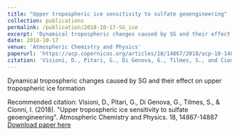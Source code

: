 ```yaml
---
title: "Upper tropospheric ice sensitivity to sulfate geoengineering"
collection: publications
permalink: /publication/2018-10-17-SG_ice
excerpt: 'Dynamical tropospheric changes caused by SG and their effect on upper tropospheric ice formation'
date: 2018-10-17
venue: 'Atmospheric Chemistry and Physics'
paperurl: 'https://acp.copernicus.org/articles/18/14867/2018/acp-18-14867-2018.html'
citation: 'Visioni, D., Pitari, G., Di Genova, G., Tilmes, S., and Cionni, I. (2018). &quot;Upper tropospheric ice sensitivity to sulfate geoengineering&quot;. Atmospheric Chemistry and Physics. 18, 14867-14887'
---
```

Dynamical tropospheric changes caused by SG and their effect on upper tropospheric ice formation

Recommended citation: Visioni, D., Pitari, G., Di Genova, G., Tilmes, S., & Cionni, I. (2018). &quot;Upper tropospheric ice sensitivity to sulfate geoengineering&quot;. Atmospheric Chemistry and Physics. 18, 14867-14887
[Download paper here](https://acp.copernicus.org/articles/18/14867/2018/acp-18-14867-2018.pdf)